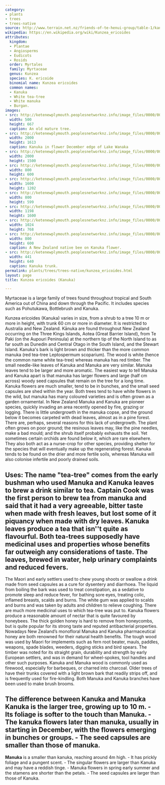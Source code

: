 ```yaml
---
category:
- plants
- trees
- trees-native
source: http://www.terrain.net.nz/friends-of-te-henui-group/table-1/kanuka.html
wikipedia: https://en.wikipedia.org/wiki/Kunzea_ericoides
attributes:
  kingdom:
  - Plantae
  - Angiosperms
  - Eudicots
  - Rosids
  order: Myrtales
  family: Myrtaceae
  genus: Kunzea
  species: K. ericoide
  binomial name: Kunzea ericoides
  common names:
  - Kanuka
  - White tea-tree
  - White manuka
  - Burgan.
images:
- src: http://ketenewplymouth.peoplesnetworknz.info/image_files/0000/0000/6113/Kanuka2.jpg
  width: 500
  height: 667
  caption: An old mature tree.
- src: http://ketenewplymouth.peoplesnetworknz.info/image_files/0000/0011/4323/1-Kunzea_ericoides__Kanuka.JPG
  width: 2000
  height: 1613
  caption: Kanuka in flower December edge of Lake Wanaka
- src: http://ketenewplymouth.peoplesnetworknz.info/image_files/0000/0011/4328/1-Kunzea_ericoides__Kanuka-001.JPG
  width: 2000
  height: 1500
- src: http://ketenewplymouth.peoplesnetworknz.info/image_files/0000/0000/6103/Kunzea_ericoides_Kanuka_flowers_1-5.JPG
  width: 800
  height: 600
- src: http://ketenewplymouth.peoplesnetworknz.info/image_files/0000/0011/2618/1-Kunzea_ericoides__Kanuka_.JPG
  width: 1600
  height: 1202
- src: http://ketenewplymouth.peoplesnetworknz.info/image_files/0000/0000/6108/Kunzea_ericoides_Kanuka_flowers_1.JPG
  width: 800
  height: 599
- src: http://ketenewplymouth.peoplesnetworknz.info/image_files/0000/0011/2623/1-Kunzea_ericoides__Kanuka_-002.JPG
  width: 1198
  height: 1600
- src: http://ketenewplymouth.peoplesnetworknz.info/image_files/0000/0011/2633/1-Kunzea_ericoides__Kanuka_-004.JPG
  width: 1024
  height: 768
- src: http://ketenewplymouth.peoplesnetworknz.info/image_files/0000/0011/4318/1-Kunzea_ericoides__Kanuka-006.JPG
  width: 800
  height: 600
  caption: A New Zealand native bee on Kanuka flower.
- src: http://ketenewplymouth.peoplesnetworknz.info/image_files/0000/0000/6848/Kanuka_trunk.JPG
  width: 441
  height: 640
  caption: Kanuka trunk.
permalink: plants/trees/trees-native/kunzea_ericoides.html
layout: page
title: Kunzea ericoides (Kanuka)

---
```

Myrtaceae is a large family of trees found throughout tropical and South America out of China and down through the Pacific. It includes species such as Pohutukawa, Bottlebrush and Kanuka.

Kunzea ericoides (Kanuka) varies in size, from a shrub to a tree 10 m or more in height, with trunk 60 cm or more in diameter. It is restricted to Australia and New Zealand. Kānuka are found throughout New Zealand occurring on the Three Kings Islands, Aotea (Great Barrier Island), from Te Paki (on the Aupouri Peninsula) at the northern tip of the North Island to as far south as Dunedin and Central Otago in the South Island, and the Stewart Island.
Kanuka's bark is light brown and thicker than the more common manuka (red tea-tree Leptospermum scoparium). The wood is white (hence the common name white tea-tree) whereas manuka has red timber. 
The small needle-like leaves of Kanuka and Manuka are very similar. Manuka leaves tend to be larger and more aromatic. The easiest way to tell Manuka and Kanuka apart is that manuka has larger flowers and large (half cm across) woody seed capsules that remain on the tree for a long time. 
Kanuka flowers are much smaller, tend to be in bunches, and the small seed capsules are shed within the year. Both trees tend to have white flowers in the wild, but manuka has many coloured varieties and is often grown as a garden ornamental. 
In New Zealand Manuka and Kanuka are pioneer species, quickly invading an area recently opened by fire, grazing or logging. There is little undergrowth in the manuka copse, and the ground below it becomes carpeted with dead leaves, almost as in a pine forest. There are, perhaps, several reasons for this lack of undergrowth. The plant often grows on poor ground; the resinous leaves may, like the pine needles, make a bad mould; and the shrub itself probably exhausts the soil. Yet sometimes certain orchids are found below it, which are rare elsewhere. They also both act as a nurse-crop for other species, providing shelter for the species that will eventually make up the regenerating forest. Kanuka tends to be found on the drier and more fertile soils, whereas Manuka will also colonise infertile and poorly drained soils. 
## Uses:  The name "tea-tree" comes from the early bushman who used Manuka and Kanuka leaves to brew a drink similar to tea. Captain Cook was the first person to brew tea from manuka and said that it had a very agreeable, bitter taste when made with fresh leaves, but lost some of it piquancy when made with dry leaves. Kanuka leaves produce a tea that isn''t quite as flavourful. Both tea-trees supposedly have medicinal uses and properties whose benefits far outweigh any considerations of taste. The leaves, brewed in water, help urinary complaints and reduced fevers. 
The Maori and early settlers used to chew young shoots or swallow a drink made from seed capsules as a cure for dysentery and diarrhoea. The liquid from boiling the bark was used to treat constipation, as a sedative to promote sleep and reduce fever, for bathing sore eyes, treating colic, inflamed breasts, scalds and burns. The white gum was applied to scalds and burns and was taken by adults and children to relieve coughing. There are much more medicinal uses to which tea-tree was put to. Kanuka flowers produce a reasonable amount of nectar that is quite favoured by honeybees. The thick golden honey is hard to remove from honeycombs, but is quite popular for its strong taste and reputed antibacterial properties. Nowadays New Zealand’s monofloral Manuka and Kanuka pharmaceutical honey are both renowned for their natural health benefits.
The tough wood was used by Maori for implements such as fern root beater, mauls, paddles, weapons, spade blades, weeders, digging sticks and bird spears. The timber was noted for its straight grain, durability and strength by early European settlers, and was in demand for wheel-spokes, tool handles and other such purposes. Kanuka and Manuka wood is commonly used as firewood, especially for barbeques, or charred into charcoal. Older trees of have their trunks covered with a light brown bark that readily strips off, and is frequently used for fire-kindling. Both Manuka and Kanuka branches have been used to make brush brooms.
## The difference between Kanuka and Manuka **Kanuka** is the larger tree, growing up to 10 m.  - Its foliage is softer to the touch than Manuka.  - The kanuka flowers later than manuka, usually in starting in December, with the flowers emerging in bunches or groups.  - The seed capsules are smaller than those of manuka.
**Manuka** is a smaller than kanuka, reaching around 4m high.  - It has prickly foliage and a pungent scent.  - The singular flowers are larger than Kanuka and may have a reddish tinge.  - Manuka flowers in spring early summer and the stamens are shorter than the petals. - The seed capsules are larger than those of Kanuka.
